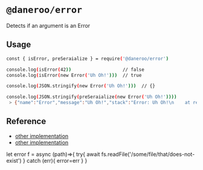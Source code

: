 # `@daneroo/error`

Detects if an argument is an Error

## Usage

```bash
const { isError, preSeraialize } = require('@daneroo/error')

console.log(isError(42))                   // false
console.log(isError(new Error('Uh Oh!')))  // true

console.log(JSON.stringify(new Error('Uh Oh!')))  // {}

console.log(JSON.stringify(preSeraialize(new Error('Uh Oh!'))))
 > {"name":"Error","message":"Uh Oh!","stack":"Error: Uh Oh!\n    at repl:1:42\n    at Script.runInThisContext (vm.js:96:20)\n    at REPLServer.defaultEval (repl.js:329:29)\n    at bound (domain.js:396:14)\n    at REPLServer.runBound [as eval] (domain.js:409:12)\n    at REPLServer.onLine (repl.js:642:10)\n    at REPLServer.emit (events.js:187:15)\n    at REPLServer.EventEmitter.emit (domain.js:442:20)\n    at REPLServer.Interface._onLine (readline.js:290:10)\n    at REPLServer.Interface._line (readline.js:638:8)"}

```

## Reference

- [other implementation](https://github.com/yefremov/iserror)
- [other implementation](https://github.com/Xotic750/is-error-x/blob/master/tests/spec/test.js)

let error
f = async (path)=>{ 
  try{
    await fs.readFile('/some/file/that/does-not-exist')
  } catch (err){
    error=err
  }
}
